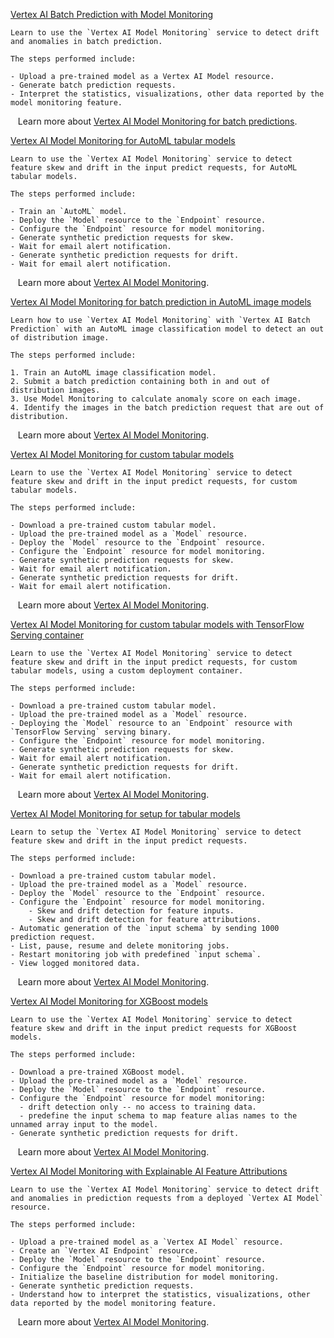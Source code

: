 
[Vertex AI Batch Prediction with Model Monitoring](https://github.com/GoogleCloudPlatform/vertex-ai-samples/blob/main/notebooks/official/model_monitoring/batch_prediction_model_monitoring.ipynb)

```
Learn to use the `Vertex AI Model Monitoring` service to detect drift and anomalies in batch prediction.

The steps performed include:

- Upload a pre-trained model as a Vertex AI Model resource.
- Generate batch prediction requests.
- Interpret the statistics, visualizations, other data reported by the model monitoring feature.

```

&nbsp;&nbsp;&nbsp;Learn more about [Vertex AI Model Monitoring for batch predictions](https://cloud.google.com/vertex-ai/docs/model-monitoring/model-monitoring-batch-predictions).


[Vertex AI Model Monitoring for AutoML tabular models](https://github.com/GoogleCloudPlatform/vertex-ai-samples/blob/main/notebooks/official/model_monitoring/get_started_with_model_monitoring_automl.ipynb)

```
Learn to use the `Vertex AI Model Monitoring` service to detect feature skew and drift in the input predict requests, for AutoML tabular models.

The steps performed include:

- Train an `AutoML` model.
- Deploy the `Model` resource to the `Endpoint` resource.
- Configure the `Endpoint` resource for model monitoring.
- Generate synthetic prediction requests for skew.
- Wait for email alert notification.
- Generate synthetic prediction requests for drift.
- Wait for email alert notification.

```

&nbsp;&nbsp;&nbsp;Learn more about [Vertex AI Model Monitoring](https://cloud.google.com/vertex-ai/docs/model-monitoring).


[Vertex AI Model Monitoring for batch prediction in AutoML image models](https://github.com/GoogleCloudPlatform/vertex-ai-samples/blob/main/notebooks/official/model_monitoring/get_started_with_model_monitoring_automl_image_batch.ipynb)

```
Learn how to use `Vertex AI Model Monitoring` with `Vertex AI Batch Prediction` with an AutoML image classification model to detect an out of distribution image.

The steps performed include:

1. Train an AutoML image classification model.
2. Submit a batch prediction containing both in and out of distribution images.
3. Use Model Monitoring to calculate anomaly score on each image.
4. Identify the images in the batch prediction request that are out of distribution.

```

&nbsp;&nbsp;&nbsp;Learn more about [Vertex AI Model Monitoring](https://cloud.google.com/vertex-ai/docs/model-monitoring).


[Vertex AI Model Monitoring for custom tabular models](https://github.com/GoogleCloudPlatform/vertex-ai-samples/blob/main/notebooks/official/model_monitoring/get_started_with_model_monitoring_custom.ipynb)

```
Learn to use the `Vertex AI Model Monitoring` service to detect feature skew and drift in the input predict requests, for custom tabular models.

The steps performed include:

- Download a pre-trained custom tabular model.
- Upload the pre-trained model as a `Model` resource.
- Deploy the `Model` resource to the `Endpoint` resource.
- Configure the `Endpoint` resource for model monitoring.
- Generate synthetic prediction requests for skew.
- Wait for email alert notification.
- Generate synthetic prediction requests for drift.
- Wait for email alert notification.

```

&nbsp;&nbsp;&nbsp;Learn more about [Vertex AI Model Monitoring](https://cloud.google.com/vertex-ai/docs/model-monitoring).


[Vertex AI Model Monitoring for custom tabular models with TensorFlow Serving container](https://github.com/GoogleCloudPlatform/vertex-ai-samples/blob/main/notebooks/official/model_monitoring/get_started_with_model_monitoring_custom_tf_serving.ipynb)

```
Learn to use the `Vertex AI Model Monitoring` service to detect feature skew and drift in the input predict requests, for custom tabular models, using a custom deployment container.

The steps performed include:

- Download a pre-trained custom tabular model.
- Upload the pre-trained model as a `Model` resource.
- Deploying the `Model` resource to an `Endpoint` resource with `TensorFlow Serving` serving binary.
- Configure the `Endpoint` resource for model monitoring.
- Generate synthetic prediction requests for skew.
- Wait for email alert notification.
- Generate synthetic prediction requests for drift.
- Wait for email alert notification.

```

&nbsp;&nbsp;&nbsp;Learn more about [Vertex AI Model Monitoring](https://cloud.google.com/vertex-ai/docs/model-monitoring).


[Vertex AI Model Monitoring for setup for tabular models](https://github.com/GoogleCloudPlatform/vertex-ai-samples/blob/main/notebooks/official/model_monitoring/get_started_with_model_monitoring_setup.ipynb)

```
Learn to setup the `Vertex AI Model Monitoring` service to detect feature skew and drift in the input predict requests.

The steps performed include:

- Download a pre-trained custom tabular model.
- Upload the pre-trained model as a `Model` resource.
- Deploy the `Model` resource to the `Endpoint` resource.
- Configure the `Endpoint` resource for model monitoring.
    - Skew and drift detection for feature inputs.
    - Skew and drift detection for feature attributions.
- Automatic generation of the `input schema` by sending 1000 prediction request.
- List, pause, resume and delete monitoring jobs.
- Restart monitoring job with predefined `input schema`.
- View logged monitored data.

```

&nbsp;&nbsp;&nbsp;Learn more about [Vertex AI Model Monitoring](https://cloud.google.com/vertex-ai/docs/model-monitoring).


[Vertex AI Model Monitoring for XGBoost models](https://github.com/GoogleCloudPlatform/vertex-ai-samples/blob/main/notebooks/official/model_monitoring/get_started_with_model_monitoring_xgboost.ipynb)

```
Learn to use the `Vertex AI Model Monitoring` service to detect feature skew and drift in the input predict requests for XGBoost models.

The steps performed include:

- Download a pre-trained XGBoost model.
- Upload the pre-trained model as a `Model` resource.
- Deploy the `Model` resource to the `Endpoint` resource.
- Configure the `Endpoint` resource for model monitoring:
  - drift detection only -- no access to training data.
  - predefine the input schema to map feature alias names to the unnamed array input to the model.
- Generate synthetic prediction requests for drift.

```

&nbsp;&nbsp;&nbsp;Learn more about [Vertex AI Model Monitoring](https://cloud.google.com/vertex-ai/docs/model-monitoring).


[Vertex AI Model Monitoring with Explainable AI Feature Attributions](https://github.com/GoogleCloudPlatform/vertex-ai-samples/blob/main/notebooks/official/model_monitoring/model_monitoring.ipynb)

```
Learn to use the `Vertex AI Model Monitoring` service to detect drift and anomalies in prediction requests from a deployed `Vertex AI Model` resource.

The steps performed include:

- Upload a pre-trained model as a `Vertex AI Model` resource.
- Create an `Vertex AI Endpoint` resource.
- Deploy the `Model` resource to the `Endpoint` resource.
- Configure the `Endpoint` resource for model monitoring.
- Initialize the baseline distribution for model monitoring.
- Generate synthetic prediction requests.
- Understand how to interpret the statistics, visualizations, other data reported by the model monitoring feature.

```

&nbsp;&nbsp;&nbsp;Learn more about [Vertex AI Model Monitoring](https://cloud.google.com/vertex-ai/docs/model-monitoring).

